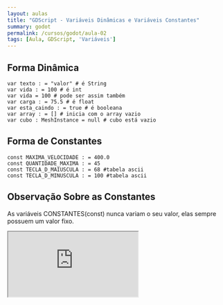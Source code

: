```yaml
---
layout: aulas
title: "GDScript - Variáveis Dinâmicas e Variáveis Constantes"
summary: godot
permalink: /cursos/godot/aula-02
tags: [Aula, GDScript, 'Variáveis']
---
```


## Forma Dinâmica

```gdscript
var texto : = "valor" # é String
var vida : = 100 # é int
var vida = 100 # pode ser assim também
var carga : = 75.5 # é float
var esta_caindo : = true # é booleana
var array : = [] # inicia com o array vazio
var cubo : MeshInstance = null # cubo está vazio
```

## Forma de Constantes

```gdscript
const MAXIMA_VELOCIDADE : = 400.0
const QUANTIDADE_MAXIMA : = 45
const TECLA_D_MAIUSCULA : = 68 #tabela ascii
const TECLA_D_MINUSCULA : = 100 #tabela ascii
```

## Observação Sobre as Constantes

As variáveis CONSTANTES(const) nunca variam o seu valor, elas sempre possuem um valor fixo. 

<div class="embed-responsive embed-responsive-16by9">
  <iframe class="embed-responsive-item" src="https://www.youtube.com/embed/NwSvZIShg4Y?rel=0" allowfullscreen></iframe>
</div><br>